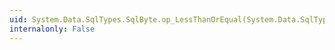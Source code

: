 ```yaml
---
uid: System.Data.SqlTypes.SqlByte.op_LessThanOrEqual(System.Data.SqlTypes.SqlByte,System.Data.SqlTypes.SqlByte)
internalonly: False
---
```

